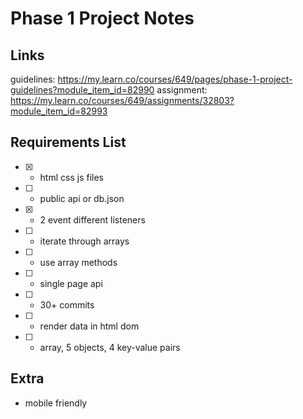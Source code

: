 # Phase 1 Project Notes

## Links
guidelines: https://my.learn.co/courses/649/pages/phase-1-project-guidelines?module_item_id=82990
assignment: https://my.learn.co/courses/649/assignments/32803?module_item_id=82993 

## Requirements List

- [X] - html css js files

- [ ] - public api or db.json
- [X] - 2 event different listeners
- [ ] - iterate through arrays
- [ ] - use array methods
- [ ] - single page api
- [ ] - 30+ commits
- [ ] - render data in html dom
- [ ] - array, 5 objects, 4 key-value pairs

## Extra

- mobile friendly
